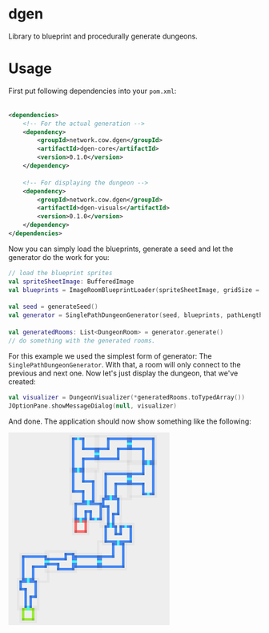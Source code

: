# dgen

Library to blueprint and procedurally generate dungeons.

# Usage

First put following dependencies into your `pom.xml`:

```xml

<dependencies>
    <!-- For the actual generation -->
    <dependency>
        <groupId>network.cow.dgen</groupId>
        <artifactId>dgen-core</artifactId>
        <version>0.1.0</version>
    </dependency>

    <!-- For displaying the dungeon -->
    <dependency>
        <groupId>network.cow.dgen</groupId>
        <artifactId>dgen-visuals</artifactId>
        <version>0.1.0</version>
    </dependency>
</dependencies>
```

Now you can simply load the blueprints, generate a seed and let the generator do the work for you:

```kotlin
// load the blueprint sprites
val spriteSheetImage: BufferedImage
val blueprints = ImageRoomBlueprintLoader(spriteSheetImage, gridSize = 16).load()

val seed = generateSeed()
val generator = SinglePathDungeonGenerator(seed, blueprints, pathLength = 15)

val generatedRooms: List<DungeonRoom> = generator.generate()
// do something with the generated rooms.
```

For this example we used the simplest form of generator: The `SinglePathDungeonGenerator`. With that, a room will only connect to the previous and next one. Now let's just display the
dungeon, that we've created:

```kotlin
val visualizer = DungeonVisualizer(*generatedRooms.toTypedArray())
JOptionPane.showMessageDialog(null, visualizer)
```

And done. The application should now show something like the following:

![example_dungeon](./.github/assets/example_dungeon.png)
